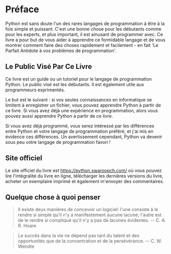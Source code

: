 # Préface

Python est sans doute l'un des rares langages de programmation à être à la fois simple et puissant. C'est une bonne chose pour les débutants comme pour les experts, et plus important, il est amusant de programmer avec. Ce livre a pour but de vous aider à apprendre ce formidable langage et de vous montrer comment faire des choses rapidement et facilement - en fait 'Le Parfait Antidote à vos problèmes de programmation'.

## Le Public Visé Par Ce Livre

Ce livre est un guide ou un tutoriel pour le langage de programmation Python. Le public visé est les débutants. Il est également utile aux programmeurs exprimentés.

Le but est le suivant : si vos seules connaissances en informatique se limitent à enregistrer un fichier, vous pouvez apprendre Python à partir de ce livre. Si vous avez déjà une expérience en programmation, alors vous pouvez aussi apprendre Python à partir de ce livre.

Si vous avez déjà programmé, vous serez intéressé par les différences entre Python et votre langage de programmation préféré, et j'ai mis en évidence ces différences. Un avertissement cependant, Python va devenir sous peu votre langage de programmation favori !

## Site officiel

Le site officiel du livre est https://python.swaroopch.com/ où vous pouvez lire l'intégralité du livre en ligne, télécharger les dernières versions du livre, acheter un exemplaire imprimé et également m'envoyer des commentaires.

## Quelque chose à quoi penser

> Il existe deux manières de concevoir un logiciel: l'une consiste à le rendre si simple qu'il n'y a manifestement aucune lacune; l'autre est de le rendre si compliqué qu'il n'y a pas de lacunes évidentes. -- C. A. R. Hoare

<!-- -->

> Le succès dans la vie ne dépend pas tant du talent et des opportunités que de la concentration et de la persévérance. -- C. W. Wendte
